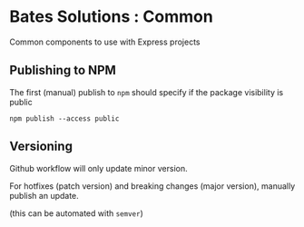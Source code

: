 # Bates Solutions : Common

Common components to use with Express projects

## Publishing to NPM

The first (manual) publish to `npm` should specify if the package visibility is public

`npm publish --access public`

## Versioning

Github workflow will only update minor version.

For hotfixes (patch version) and breaking changes (major version), manually publish an update.

(this can be automated with `semver`)
